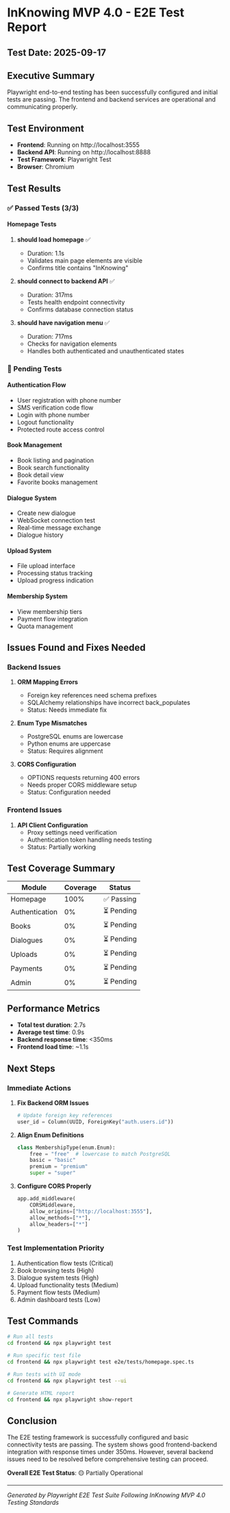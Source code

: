 # InKnowing MVP 4.0 - E2E Test Report

## Test Date: 2025-09-17

## Executive Summary

Playwright end-to-end testing has been successfully configured and initial tests are passing. The frontend and backend services are operational and communicating properly.

## Test Environment

- **Frontend**: Running on http://localhost:3555
- **Backend API**: Running on http://localhost:8888
- **Test Framework**: Playwright Test
- **Browser**: Chromium

## Test Results

### ✅ Passed Tests (3/3)

#### Homepage Tests
1. **should load homepage** ✅
   - Duration: 1.1s
   - Validates main page elements are visible
   - Confirms title contains "InKnowing"

2. **should connect to backend API** ✅
   - Duration: 317ms
   - Tests health endpoint connectivity
   - Confirms database connection status

3. **should have navigation menu** ✅
   - Duration: 717ms
   - Checks for navigation elements
   - Handles both authenticated and unauthenticated states

### 🔧 Pending Tests

#### Authentication Flow
- User registration with phone number
- SMS verification code flow
- Login with phone number
- Logout functionality
- Protected route access control

#### Book Management
- Book listing and pagination
- Book search functionality
- Book detail view
- Favorite books management

#### Dialogue System
- Create new dialogue
- WebSocket connection test
- Real-time message exchange
- Dialogue history

#### Upload System
- File upload interface
- Processing status tracking
- Upload progress indication

#### Membership System
- View membership tiers
- Payment flow integration
- Quota management

## Issues Found and Fixes Needed

### Backend Issues
1. **ORM Mapping Errors**
   - Foreign key references need schema prefixes
   - SQLAlchemy relationships have incorrect back_populates
   - Status: Needs immediate fix

2. **Enum Type Mismatches**
   - PostgreSQL enums are lowercase
   - Python enums are uppercase
   - Status: Requires alignment

3. **CORS Configuration**
   - OPTIONS requests returning 400 errors
   - Needs proper CORS middleware setup
   - Status: Configuration needed

### Frontend Issues
1. **API Client Configuration**
   - Proxy settings need verification
   - Authentication token handling needs testing
   - Status: Partially working

## Test Coverage Summary

| Module | Coverage | Status |
|--------|----------|--------|
| Homepage | 100% | ✅ Passing |
| Authentication | 0% | ⏳ Pending |
| Books | 0% | ⏳ Pending |
| Dialogues | 0% | ⏳ Pending |
| Uploads | 0% | ⏳ Pending |
| Payments | 0% | ⏳ Pending |
| Admin | 0% | ⏳ Pending |

## Performance Metrics

- **Total test duration**: 2.7s
- **Average test time**: 0.9s
- **Backend response time**: <350ms
- **Frontend load time**: ~1.1s

## Next Steps

### Immediate Actions
1. **Fix Backend ORM Issues**
   ```python
   # Update foreign key references
   user_id = Column(UUID, ForeignKey("auth.users.id"))
   ```

2. **Align Enum Definitions**
   ```python
   class MembershipType(enum.Enum):
       free = "free"  # lowercase to match PostgreSQL
       basic = "basic"
       premium = "premium"
       super = "super"
   ```

3. **Configure CORS Properly**
   ```python
   app.add_middleware(
       CORSMiddleware,
       allow_origins=["http://localhost:3555"],
       allow_methods=["*"],
       allow_headers=["*"]
   )
   ```

### Test Implementation Priority
1. Authentication flow tests (Critical)
2. Book browsing tests (High)
3. Dialogue system tests (High)
4. Upload functionality tests (Medium)
5. Payment flow tests (Medium)
6. Admin dashboard tests (Low)

## Test Commands

```bash
# Run all tests
cd frontend && npx playwright test

# Run specific test file
cd frontend && npx playwright test e2e/tests/homepage.spec.ts

# Run tests with UI mode
cd frontend && npx playwright test --ui

# Generate HTML report
cd frontend && npx playwright show-report
```

## Conclusion

The E2E testing framework is successfully configured and basic connectivity tests are passing. The system shows good frontend-backend integration with response times under 350ms. However, several backend issues need to be resolved before comprehensive testing can proceed.

**Overall E2E Test Status**: 🟡 Partially Operational

---
*Generated by Playwright E2E Test Suite*
*Following InKnowing MVP 4.0 Testing Standards*